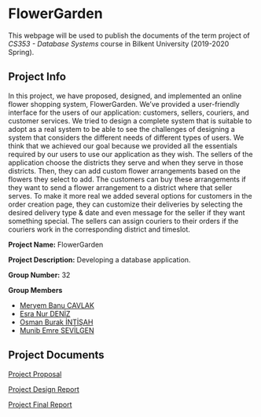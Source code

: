 # FlowerGarden

This webpage will be used to publish the documents of the term project of *CS353 - Database Systems* course in Bilkent University (2019-2020 Spring).

## Project Info

In this project, we have proposed, designed, and implemented an online flower shopping system, FlowerGarden. We’ve provided a user-friendly interface for the users of our application: customers, sellers, couriers, and customer services. We tried to design a complete system that is suitable to adopt as a real system to be able to see the challenges of designing a system that considers the different needs of different types of users. We think that we achieved our goal because we provided all the essentials required by our users to use our application as they wish. The sellers of the application choose the districts they serve and when they serve in those districts. Then, they can add custom flower arrangements based on the flowers they select to add. The customers can buy these arrangements if they want to send a flower arrangement to a district where that seller serves. To make it more real we added several options for customers in the order creation page, they can customize their deliveries by selecting the desired delivery type & date and even message for the seller if they want something special. The sellers can assign couriers to their orders if the couriers work in the corresponding district and timeslot.

**Project Name:** FlowerGarden

**Project Description:** Developing a database application.

**Group Number:** 32

**Group Members**
- [Meryem Banu CAVLAK](https://github.com/banucavlak)
- [Esra Nur DENİZ](https://github.com/EsraNurDeniz)
- [Osman Burak İNTİŞAH](https://github.com/burakintisah)
- [Munib Emre SEVİLGEN](https://github.com/emresevilgen)

## Project Documents
[Project Proposal](https://burakintisah.github.io/FlowerGarden/docs/ProjectProposal.pdf "ProjectProposal")

[Project Design Report](https://burakintisah.github.io/FlowerGarden/docs/DesignReport.pdf "DesignReport")

[Project Final Report](https://burakintisah.github.io/FlowerGarden/docs/FinalReport.pdf "FinalReport")
